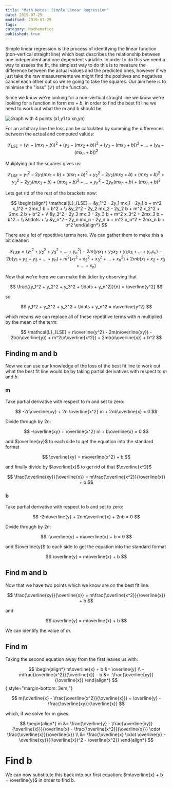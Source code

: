 ```yaml
---
title: "Math Notes: Simple Linear Regression"
date: 2019-07-29
modified: 2019-07-29
tags:
category: Mathematics
published: true
---
```


Simple linear regression is the process of identifying the linear function (non-vertical straight line) which best describes the relationship between one independent and one dependent variable. In order to do this we need a way to assess the fit, the simplest way to do this is to measure the difference between the actual values and the predicted ones, however if we just take the raw measurements we might find the positives and negatives cancel each other out so we're going to take the squares. Our aim here is to minimise the "loss" ($\mathcal{L}$) of the function.

Since we know we're looking for a non-vertical straight line we know we're looking for a function in form $mx + b$, in order to find the best fit line we need to work out what the m and b should be.

![Graph with 4 points (x1,y1 to xn,yn)](/images/lin_reg1.jpg)

For an arbitrary line the loss can be calculated by summing the differences between the actual and computed values:

$$
\mathcal{L}_{LSE} = (y_1 - (mx_1 + b))^2 + (y_2 - (mx_2 + b))^2 + (y_3 - (mx_3 + b))^2 + \ldots + (y_n - (mx_n + b))^2
$$

Muliplying out the squares gives us:

$$
\mathcal{L}_{LSE} = y_1^2 - 2y_1(mx_1 + b) + (mx_1 + b)^2 + y_2^2 - 2y_2(mx_2 + b) + (mx_2 + b)^2 + y_3^2 - 2y_3(mx_3 + b) + (mx_3 + b)^2 + \ldots + y_n^2 - 2y_n(mx_n + b) + (mx_n + b)^2
$$

Lets get rid of the rest of the brackets now:

$$
\begin{align*}
\mathcal{L}_{LSE} = &y_1^2 - 2y_1 mx_1 - 2y_1 b + m^2 x_1^2 + 2mx_1 b + b^2 + \\
                    &y_2^2 - 2y_2 mx_2 - 2y_2 b + m^2 x_2^2 + 2mx_2 b + b^2 + \\
                    &y_3^2 - 2y_3 mx_3 - 2y_3 b + m^2 x_3^2 + 2mx_3 b + b^2 + \\
                    &\ldots + \\
                    &y_n^2 - 2y_n mx_n - 2y_n b + m^2 x_n^2 + 2mx_n b + b^2
\end{align*}
$$

There are a lot of repetitive terms here. We can gather them to make this a bit cleaner:

$$
\mathcal{L}_{LSE} = (y_1^2 + y_2^2 + y_3^2 + \ldots + y_n^2) -
                    2m(y_1x_1 + y_2x_2 + y_3x_3 + \ldots + y_nx_n) -
                    2b(y_1 + y_2 + y_3 + \ldots + y_n) +
                    m^2(x_1^2 + x_2^2 + x_3^2 + \ldots + x_n^2) +
                    2mb(x_1 + x_2 + x_3 + \ldots + x_n)
$$

Now that we're here we can make this tidier by observing that

$$
\frac{(y_1^2 + y_2^2 + y_3^2 + \ldots + y_n^2)}{n} = \overline{y^2}
$$

so

$$
y_1^2 + y_2^2 + y_3^2 + \ldots + y_n^2 = n\overline{y^2}
$$

which means we can replace all of these repetitive terms with $n$ multiplied by the mean of the term:

$$
\mathcal{L}_{LSE} = n\overline{y^2} - 2m(n\overline{xy}) - 2b(n\overline{y}) + m^2(n\overline{x^2}) + 2mb(n\overline{x}) + b^2
$$

## Finding m and b

Now we can use our knowledge of the loss of the best fit line to work out what the best fit line would be by taking partial derivatives with respect to $m$ and $b$.

### m

Take partial derivative with respect to m and set to zero:

$$
-2n\overline{xy} + 2n \overline{x^2} m + 2nb\overline{x} = 0
$$

Divide through by $2n$:

$$
-\overline{xy} + \overline{x^2} m + b\overline{x} = 0
$$

add $\overline{xy}$ to each side to get the equation into the standard format

$$
\overline{xy} = m\overline{x^2} + b
$$

and finally divide by $\overline{x}$ to get rid of that $\overline{x^2}$

$$
\frac{\overline{xy}}{\overline{x}} = m\frac{\overline{x^2}}{\overline{x}} + b
$$

### b

Take partial derivative with respect to b and set to zero:

$$
-2n\overline{y} + 2nm\overline{x} + 2nb = 0
$$

Divide through by $2n$:

$$
-\overline{y} + m\overline{x} + b = 0
$$

add $\overline{y}$ to each side to get the equation into the standard format

$$
\overline{y} = m\overline{x} + b
$$

## Find m and b

Now that we have two points which we know are on the best fit line:

$$
\frac{\overline{xy}}{\overline{x}} = m\frac{\overline{x^2}}{\overline{x}} + b
$$

and

$$
\overline{y} = m\overline{x} + b
$$

We can identify the value of $m$.

## Find m

Taking the second equation away from the first leaves us with:

$$
\begin{align*}
m\overline{x} + b &= \overline{y} \\
-m\frac{\overline{x^2}}{\overline{x}} - b &= -\frac{\overline{xy}}{\overline{x}}
\end{align*}
$${:style="margin-bottom: 3em;"}

$$
m(\overline{x} - \frac{\overline{x^2}}{\overline{x}}) = \overline{y} -\frac{\overline{xy}}{\overline{x}}
$$

which, if we solve for m gives:

$$
\begin{align*}
m &= \frac{\overline{y} - \frac{\overline{xy}}{\overline{x}}}{\overline{x} - \frac{\overline{x^2}}{\overline{x}}} \cdot \frac{\overline{x}}{\overline{x}} \\
  &= \frac{\overline{x} \cdot \overline{y} - \overline{xy}}{(\overline{x})^2 - \overline{x^2}}
\end{align*}
$$

# Find b

We can now substitute this back into our first equation: $m\overline{x} + b = \overline{y}$ in order to find b.

